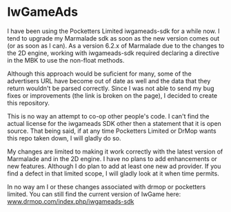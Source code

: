 IwGameAds
=========

I have been using the Pocketters Limited iwgameads-sdk for a while now. I tend to upgrade my Marmalade sdk as soon as the new version comes out (or as soon as I can). As a version 6.2.x of Marmalade due to the changes to the 2D engine, working with iwgameads-sdk required declaring a directive in the MBK to use the non-float methods. 

Although this approach would be suficient for many, some of the advertisers URL have become out of date as well and the data that they return wouldn't be parsed correctly. Since I was not able to send my bug fixes or improvements (the link is broken on the page), I decided to create this repository. 

This is no way an attempt to co-op other people's code. I can't find the actual license for the iwgameads SDK other then a statement that it is open source. That being said, if at any time Pocketters Limited or DrMop wants this repo taken down, I will gladly do so.

My changes are limited to making it work correctly with the latest version of Marmalade and in the 2D engine. I have no plans to add enhancements or new features. Although I do plan to add at least one new ad provider. If you find a defect in that limited scope, I will gladly look at it when time permits.

In no way am I or these changes associated with drmop or pocketters limited. You can still find the current version of IwGame here: www.drmop.com/index.php/iwgameads-sdk

